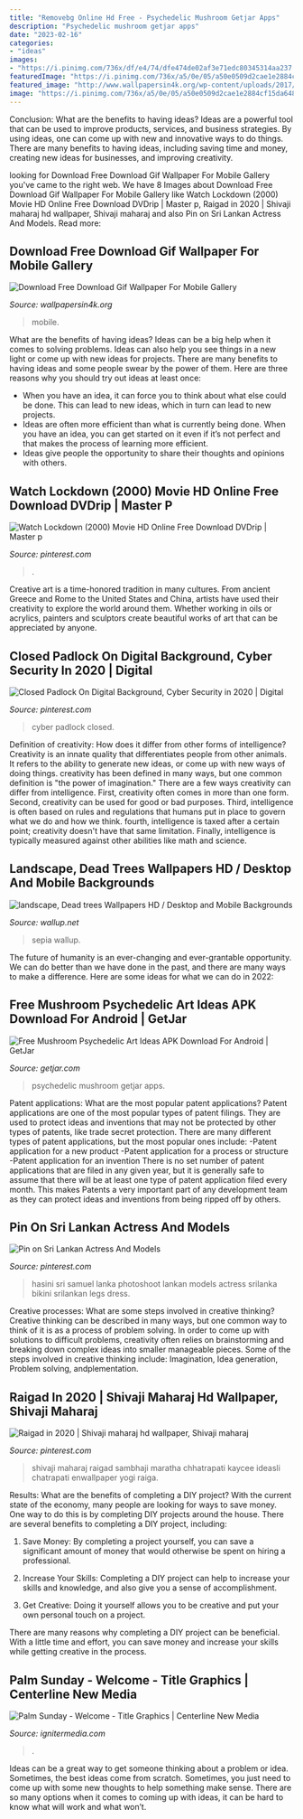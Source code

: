```yaml
---
title: "Removebg Online Hd Free - Psychedelic Mushroom Getjar Apps"
description: "Psychedelic mushroom getjar apps"
date: "2023-02-16"
categories:
- "ideas"
images:
- "https://i.pinimg.com/736x/df/e4/74/dfe474de02af3e71edc80345314aa237.jpg"
featuredImage: "https://i.pinimg.com/736x/a5/0e/05/a50e0509d2cae1e2884cf15da6482023.jpg"
featured_image: "http://www.wallpapersin4k.org/wp-content/uploads/2017/04/Free-Download-Gif-Wallpaper-For-Mobile-16.gif"
image: "https://i.pinimg.com/736x/a5/0e/05/a50e0509d2cae1e2884cf15da6482023.jpg"
---
```



Conclusion: What are the benefits to having ideas?
Ideas are a powerful tool that can be used to improve products, services, and business strategies. By using ideas, one can come up with new and innovative ways to do things. There are many benefits to having ideas, including saving time and money, creating new ideas for businesses, and improving creativity.

	

		
looking for Download Free Download Gif Wallpaper For Mobile Gallery you've came to the right web. We have 8 Images about Download Free Download Gif Wallpaper For Mobile Gallery like Watch Lockdown (2000) Movie HD Online Free Download DVDrip | Master p, Raigad in 2020 | Shivaji maharaj hd wallpaper, Shivaji maharaj and also Pin on Sri Lankan Actress And Models. Read more:
		
    
## Download Free Download Gif Wallpaper For Mobile Gallery

<img loading=lazy src="http://www.wallpapersin4k.org/wp-content/uploads/2017/04/Free-Download-Gif-Wallpaper-For-Mobile-16.gif" onerror="this.onerror=null;this.src='https://tse2.mm.bing.net/th?id=OIP.Odd2eZQKTfagQQYfMj51EgAAAA&amp;pid=15.1';" alt="Download Free Download Gif Wallpaper For Mobile Gallery">

_Source: wallpapersin4k.org_

>mobile. 

	

What are the benefits of having ideas?
Ideas can be a big help when it comes to solving problems. Ideas can also help you see things in a new light or come up with new ideas for projects. There are many benefits to having ideas and some people swear by the power of them. Here are three reasons why you should try out ideas at least once: 
- When you have an idea, it can force you to think about what else could be done. This can lead to new ideas, which in turn can lead to new projects. 
- Ideas are often more efficient than what is currently being done. When you have an idea, you can get started on it even if it’s not perfect and that makes the process of learning more efficient. 
- Ideas give people the opportunity to share their thoughts and opinions with others.

    
## Watch Lockdown (2000) Movie HD Online Free Download DVDrip | Master P

<img loading=lazy src="https://i.pinimg.com/736x/df/e4/74/dfe474de02af3e71edc80345314aa237.jpg" onerror="this.onerror=null;this.src='https://tse2.mm.bing.net/th?id=OIP.bJdSXesbKUYaBigdcyt5EgHaKk&amp;pid=15.1';" alt="Watch Lockdown (2000) Movie HD Online Free Download DVDrip | Master p">

_Source: pinterest.com_

>. 

	

Creative art is a time-honored tradition in many cultures. From ancient Greece and Rome to the United States and China, artists have used their creativity to explore the world around them. Whether working in oils or acrylics, painters and sculptors create beautiful works of art that can be appreciated by anyone.

    
## Closed Padlock On Digital Background, Cyber Security In 2020 | Digital

<img loading=lazy src="https://i.pinimg.com/736x/a5/0e/05/a50e0509d2cae1e2884cf15da6482023.jpg" onerror="this.onerror=null;this.src='https://tse1.mm.bing.net/th?id=OIP.F1uX44W20QCOqXxStjn-IgHaFn&amp;pid=15.1';" alt="Closed Padlock On Digital Background, Cyber Security in 2020 | Digital">

_Source: pinterest.com_

>cyber padlock closed. 

	

Definition of creativity: How does it differ from other forms of intelligence?
Creativity is an innate quality that differentiates people from other animals. It refers to the ability to generate new ideas, or come up with new ways of doing things. creativity has been defined in many ways, but one common definition is "the power of imagination." There are a few ways creativity can differ from intelligence. First, creativity often comes in more than one form. Second, creativity can be used for good or bad purposes. Third, intelligence is often based on rules and regulations that humans put in place to govern what we do and how we think. fourth, intelligence is taxed after a certain point; creativity doesn't have that same limitation. Finally, intelligence is typically measured against other abilities like math and science.

    
## Landscape, Dead Trees Wallpapers HD / Desktop And Mobile Backgrounds

<img loading=lazy src="https://wallup.net/wp-content/uploads/2017/11/23/500959-__landscape-dead_trees.jpg" onerror="this.onerror=null;this.src='https://tse2.mm.bing.net/th?id=OIP.X77jjUaRZp3geSVE7dyLOgHaEX&amp;pid=15.1';" alt="landscape, Dead trees Wallpapers HD / Desktop and Mobile Backgrounds">

_Source: wallup.net_

>sepia wallup. 

	

The future of humanity is an ever-changing and ever-grantable opportunity. We can do better than we have done in the past, and there are many ways to make a difference. Here are some ideas for what we can do in 2022: 

    
## Free Mushroom Psychedelic Art Ideas APK Download For Android | GetJar

<img loading=lazy src="https://static.getjar.com/ss/5c/944383_2.gif" onerror="this.onerror=null;this.src='https://tse1.mm.bing.net/th?id=OIP.0duWwTtXVfRzYAN3my1f0QHaMW&amp;pid=15.1';" alt="Free Mushroom Psychedelic Art Ideas APK Download For Android | GetJar">

_Source: getjar.com_

>psychedelic mushroom getjar apps. 

	

Patent applications: What are the most popular patent applications?
Patent applications are one of the most popular types of patent filings. They are used to protect ideas and inventions that may not be protected by other types of patents, like trade secret protection. 
 There are many different types of patent applications, but the most popular ones include: 
-Patent application for a new product 
-Patent application for a process or structure 
-Patent application for an invention 
There is no set number of patent applications that are filed in any given year, but it is generally safe to assume that there will be at least one type of patent application filed every month. This makes Patents a very important part of any development team as they can protect ideas and inventions from being ripped off by others.

    
## Pin On Sri Lankan Actress And Models

<img loading=lazy src="https://i.pinimg.com/736x/5d/db/3e/5ddb3e3cf411e752bd066ec6edac34b6.jpg" onerror="this.onerror=null;this.src='https://tse4.mm.bing.net/th?id=OIP.HSqtGTiy2H7y7yY0ZKlPdwHaLH&amp;pid=15.1';" alt="Pin on Sri Lankan Actress And Models">

_Source: pinterest.com_

>hasini sri samuel lanka photoshoot lankan models actress srilanka bikini srilankan legs dress. 

	

Creative processes: What are some steps involved in creative thinking?
Creative thinking can be described in many ways, but one common way to think of it is as a process of problem solving. In order to come up with solutions to difficult problems, creativity often relies on brainstorming and breaking down complex ideas into smaller manageable pieces. Some of the steps involved in creative thinking include: Imagination, Idea generation, Problem solving, andplementation.

    
## Raigad In 2020 | Shivaji Maharaj Hd Wallpaper, Shivaji Maharaj

<img loading=lazy src="https://i.pinimg.com/736x/f0/12/09/f01209f31bfc900c0563ee52b20bb4f8.jpg" onerror="this.onerror=null;this.src='https://tse1.mm.bing.net/th?id=OIP.6cPx3_C_l4EJrsqRGi--DAHaNL&amp;pid=15.1';" alt="Raigad in 2020 | Shivaji maharaj hd wallpaper, Shivaji maharaj">

_Source: pinterest.com_

>shivaji maharaj raigad sambhaji maratha chhatrapati kaycee ideasli chatrapati enwallpaper yogi raiga. 

	

Results: What are the benefits of completing a DIY project?
With the current state of the economy, many people are looking for ways to save money. One way to do this is by completing DIY projects around the house. There are several benefits to completing a DIY project, including:
1. Save Money: By completing a project yourself, you can save a significant amount of money that would otherwise be spent on hiring a professional.

2. Increase Your Skills: Completing a DIY project can help to increase your skills and knowledge, and also give you a sense of accomplishment.

3. Get Creative: Doing it yourself allows you to be creative and put your own personal touch on a project.

There are many reasons why completing a DIY project can be beneficial. With a little time and effort, you can save money and increase your skills while getting creative in the process.

    
## Palm Sunday - Welcome - Title Graphics | Centerline New Media

<img loading=lazy src="https://assets.ignitermedia.com/products/57662-palm-sunday-welcome/preview/image" onerror="this.onerror=null;this.src='https://tse2.mm.bing.net/th?id=OIP.fDGFY50hHcdoWCpjmOVtjwHaEK&amp;pid=15.1';" alt="Palm Sunday - Welcome - Title Graphics | Centerline New Media">

_Source: ignitermedia.com_

>. 

	

Ideas can be a great way to get someone thinking about a problem or idea. Sometimes, the best ideas come from scratch. Sometimes, you just need to come up with some new thoughts to help something make sense. There are so many options when it comes to coming up with ideas, it can be hard to know what will work and what won’t.

